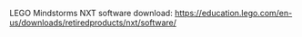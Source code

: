 LEGO Mindstorms NXT software download:
https://education.lego.com/en-us/downloads/retiredproducts/nxt/software/
